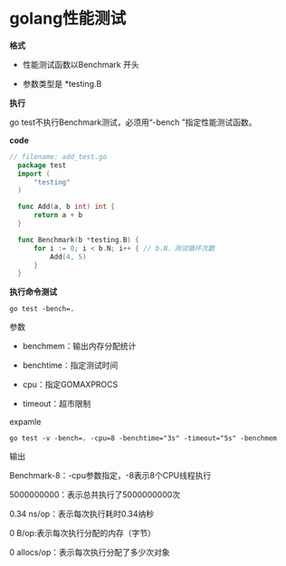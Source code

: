 # golang性能测试

**格式**

- 性能测试函数以Benchmark 开头

- 参数类型是 *testing.B
  ​

**执行**

go test不执行Benchmark测试，必须用“-bench <pattern>”指定性能测试函数。

**code**

```go 
// filename: add_test.go
  package test
  import (
      "testing"
  )

  func Add(a, b int) int {
      return a + b
  }

  func Benchmark(b *testing.B) {
      for i := 0; i < b.N; i++ { // b.N，测试循环次数
          Add(4, 5)
      }
  }
```

**执行命令测试**

```
go test -bench=.
```

参数

- benchmem：输出内存分配统计

- benchtime：指定测试时间

- cpu：指定GOMAXPROCS

- timeout：超市限制

expamle

```
go test -v -bench=. -cpu=8 -benchtime="3s" -timeout="5s" -benchmem
```

输出

Benchmark-8：-cpu参数指定，-8表示8个CPU线程执行

5000000000：表示总共执行了5000000000次

0.34 ns/op：表示每次执行耗时0.34纳秒

0 B/op:表示每次执行分配的内存（字节）

0 allocs/op：表示每次执行分配了多少次对象
